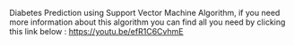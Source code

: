 Diabetes Prediction using Support Vector Machine Algorithm,
if you need more information about this algorithm you can find all you need by clicking this link below :
https://youtu.be/efR1C6CvhmE 
